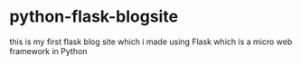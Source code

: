 # python-flask-blogsite
this is my first flask blog site which i made using Flask which is a micro web framework in Python
